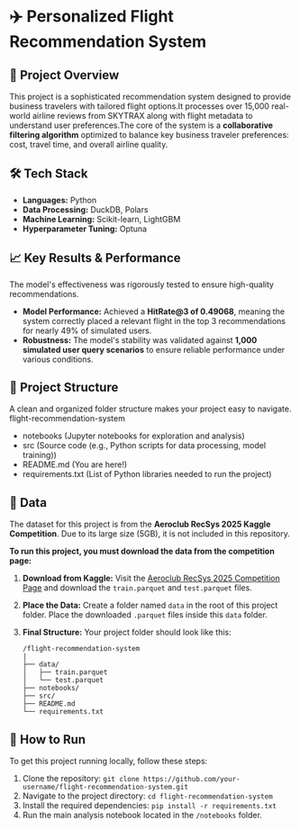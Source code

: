 # ✈️ Personalized Flight Recommendation System

## 🚀 Project Overview
This project is a sophisticated recommendation system designed to provide business travelers with tailored flight options.It processes over 15,000 real-world airline reviews from SKYTRAX along with flight metadata to understand user preferences.The core of the system is a **collaborative filtering algorithm** optimized to balance key business traveler preferences: cost, travel time, and overall airline quality.

## 🛠️ Tech Stack
- **Languages:** Python
- **Data Processing:** DuckDB, Polars
- **Machine Learning:** Scikit-learn, LightGBM
- **Hyperparameter Tuning:** Optuna

## 📈 Key Results & Performance
The model's effectiveness was rigorously tested to ensure high-quality recommendations.
* **Model Performance:** Achieved a **HitRate@3 of 0.49068**, meaning the system correctly placed a relevant flight in the top 3 recommendations for nearly 49% of simulated users.
* **Robustness:** The model's stability was validated against **1,000 simulated user query scenarios** to ensure reliable performance under various conditions.


## 📂 Project Structure
A clean and organized folder structure makes your project easy to navigate.
flight-recommendation-system
- notebooks (Jupyter notebooks for exploration and analysis)
- src        (Source code (e.g., Python scripts for data processing, model training))
- README.md   (You are here!)
- requirements.txt   (List of Python libraries needed to run the project)
## 💾 Data
The dataset for this project is from the **Aeroclub RecSys 2025 Kaggle Competition**. Due to its large size (5GB), it is not included in this repository.

**To run this project, you must download the data from the competition page:**

1.  **Download from Kaggle:** Visit the [Aeroclub RecSys 2025 Competition Page](https://www.kaggle.com/competitions/aeroclub-recsys-2025) and download the `train.parquet` and `test.parquet` files.
2.  **Place the Data:** Create a folder named `data` in the root of this project folder. Place the downloaded `.parquet` files inside this `data` folder.
3.  **Final Structure:** Your project folder should look like this:

    ```
    /flight-recommendation-system
    |
    ├── data/
    │   ├── train.parquet
    │   └── test.parquet
    ├── notebooks/
    ├── src/
    ├── README.md
    └── requirements.txt
    ```

## 🔧 How to Run
To get this project running locally, follow these steps:
1.  Clone the repository: `git clone https://github.com/your-username/flight-recommendation-system.git`
2.  Navigate to the project directory: `cd flight-recommendation-system`
3.  Install the required dependencies: `pip install -r requirements.txt`
4.  Run the main analysis notebook located in the `/notebooks` folder.
